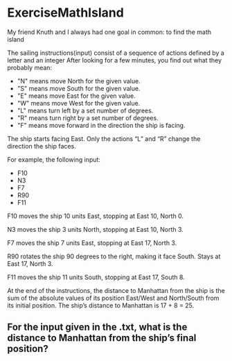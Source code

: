 # ExerciseMathIsland
My friend Knuth and I always had one goal in common: to find the math island

The sailing instructions(input) consist of a sequence of actions defined by a letter and an integer
After looking for a few minutes, you find out what they probably mean:

- "N" means move North for the given value.
- "S" means move South for the given value.
- "E" means move East for the given value.
- "W" means move West for the given value.
- "L" means turn left by a set number of degrees.
- "R" means turn right by a set number of degrees.
- "F" means move forward in the direction the ship is facing.

The ship starts facing East. Only the actions “L” and “R” change the direction the ship faces.

For example, the following input:

- F10
- N3
- F7
- R90
- F11

F10 moves the ship 10 units East, stopping at East 10, North 0.

N3 moves the ship 3 units North, stopping at East 10, North 3.

F7 moves the ship 7 units East, stopping at East 17, North 3. 

R90 rotates the ship 90 degrees to the right, making it face South. Stays at East 17, North 3.

F11 moves the ship 11 units South, stopping at East 17, South 8.

At the end of the instructions, the distance to Manhattan from the ship is the sum of the absolute values of its position East/West and North/South from its initial position. The ship’s distance to Manhattan is 17 + 8 = 25.

## For the input given in the .txt, what is the distance to Manhattan from the ship’s final position?
